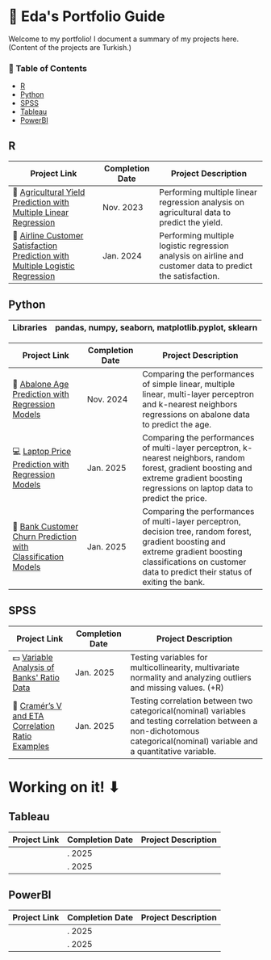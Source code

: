 # 📍 Eda's Portfolio Guide
Welcome to my portfolio! I document a summary of my projects here. (Content of the projects are Turkish.)

### 📜 Table of Contents
- [R](#R)
- [Python](#Python)
- [SPSS](#SPSS)
- [Tableau](#Tableau)
- [PowerBI](#PowerBI)

## R

| Project Link | Completion Date | Project Description | 
|---|---|---|
| 🌱 [Agricultural Yield Prediction with Multiple Linear Regression](https://github.com/Edanur-Y/Agricultural-Yield-Prediction-with-Multiple-Linear-Regression) | Nov. 2023 | Performing multiple linear regression analysis on agricultural data to predict the yield.|
| 💺 [Airline Customer Satisfaction Prediction with Multiple Logistic Regression](https://github.com/Edanur-Y/Airline-Customer-Satisfaction-Prediction-with-Multiple-Logistic-Regression) | Jan. 2024 | Performing multiple logistic regression analysis on airline and customer data to predict the satisfaction. |

## Python

| Libraries | pandas, numpy, seaborn, matplotlib.pyplot, sklearn |
|---|---|

| Project Link | Completion Date | Project Description | 
|---|---|---|
| 🦪 [Abalone Age Prediction with Regression Models](https://github.com/Edanur-Y/Abalone-Age-Prediction-with-Regression-Models) | Nov. 2024 | Comparing the performances of simple linear, multiple linear, multi-layer perceptron and k-nearest neighbors regressions on abalone data to predict the age.|
| 💻 [Laptop Price Prediction with Regression Models](https://github.com/Edanur-Y/Laptop-Price-Prediction-with-Regression-Models) | Jan. 2025 | Comparing the performances of multi-layer perceptron, k-nearest neighbors, random forest, gradient boosting and extreme gradient boosting regressions on laptop data to predict the price. |
| 🤝 [Bank Customer Churn Prediction with Classification Models](https://github.com/Edanur-Y/Bank-Customer-Churn-Prediction-with-Classification-Models) | Jan. 2025 | Comparing the performances of multi-layer perceptron, decision tree, random forest, gradient boosting and extreme gradient boosting classifications on customer data to predict their status of exiting the bank. |

## SPSS

| Project Link | Completion Date | Project Description | 
|---|---|---|
| 💵 [Variable Analysis of Banks' Ratio Data](https://github.com/Edanur-Y/Variable-Analysis-of-Banks-Ratio-Data) | Jan. 2025 | Testing variables for multicollinearity, multivariate normality and analyzing outliers and missing values. (+R) |
| 🔎 [Cramér’s V and ETA Correlation Ratio Examples](https://github.com/Edanur-Y/Cramer-s-V-and-ETA-Correlation-Ratio-Examples) | Jan. 2025 | Testing correlation between two categorical(nominal) variables and testing correlation between a non-dichotomous categorical(nominal) variable and a quantitative variable. |  


# Working on it! ⬇
## Tableau

| Project Link | Completion Date | Project Description | 
|---|---|---|
|  []() | . 2025 |  |
|  []() | . 2025 |  |

## PowerBI

| Project Link | Completion Date | Project Description | 
|---|---|---|
|  []() | . 2025 |  |
|  []() | . 2025 |  |


